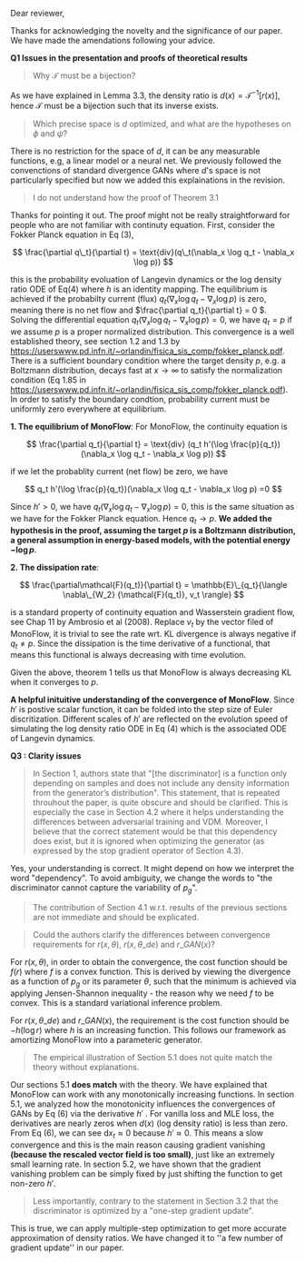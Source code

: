Dear reviewer,

Thanks for acknowledging the novelty and the significance of our paper. We have made the amendations following your advice. 

**Q1 Issues in the presentation and proofs of theoretical results**
>Why $\mathcal{T}$ must be a bijection?

As we have explained in Lemma 3.3, the density ratio is $d(x) = \mathcal{T}^{-1}[r(x)]$, hence $\mathcal{T}$ must be a bijection such that its 
inverse exists.

>Which precise space is $d$ optimized, and what are the hypotheses on $\phi$ and $\psi$?

There is no restriction for the space of $d$, it can be any measurable functions, 
e.g, a linear model or a neural net. We previously followed the convenctions of standard divergence GANs where $d$'s space is not particularly specified 
but now we added this explainations in the revision. 

>I do not understand how the proof of Theorem 3.1

Thanks for pointing it out. The proof might not be really straightforward for people who are not familiar with continuty equation. 
First, consider the Fokker Planck equation in Eq (3),

$$
\frac{\partial q\_t}{\partial t} = \text{div}(q\_t(\nabla_x \log q_t - \nabla_x \log p)) 
$$

this is the probability evoluation of Langevin dynamics or the log density ratio ODE of Eq(4) where $h$ is an identity mapping. 
The equilibrium is achieved if the probabilty current (flux) $q_t(\nabla_x \log q_t - \nabla_x \log p)$ is zero, 
meaning there is no net flow and $\frac{\partial q_t}{\partial t} = 0 $. Solving the differential equation $q_t(\nabla_x \log q_t - \nabla_x \log p)=0$, 
we have $q_t=p$ if we assume $p$ is a proper normalized distribution. This convergence is a well established theory, see section 1.2 and 1.3 by https://userswww.pd.infn.it/~orlandin/fisica_sis_comp/fokker_planck.pdf. There is a sufficient boundary condition where the target density $p$, e.g. a Boltzmann distribution,  decays fast at $x \to \infty$ to satisfy the normalization condition (Eq 1.85 in https://userswww.pd.infn.it/~orlandin/fisica_sis_comp/fokker_planck.pdf). In order to satisfy the boundary condtion, probability current must be uniformly zero everywhere at equilibrium. 

**1. The equilibrium of MonoFlow**:
For MonoFlow, the continuity equation is 

$$
\frac{\partial q_t}{\partial t} = \text{div} (q_t h'(\log \frac{p}{q_t})(\nabla_x \log q_t - \nabla_x \log p))
$$

if we let the probablity current (net flow) be zero, we have 

$$
q_t h'(\log \frac{p}{q_t})(\nabla_x \log q_t - \nabla_x \log p) =0
$$

Since $h' > 0$, we have $q_t (\nabla_x \log q_t - \nabla_x \log p) =0$, this is the same situation as we have for the Fokker Planck equation. 
Hence $q_t \to p$.
**We added the hypothesis in the proof, assuming the target $p$ is a Boltzmann distribution, a general assumption in energy-based models, with the potential energy $-\log p$**.

**2. The dissipation rate**:

$$
\frac{\partial\mathcal{F}(q_t)}{\partial t} = \mathbb{E}\_{q_t}{\langle \nabla\_{W_2} {\mathcal{F}(q_t)}, v_t \rangle}
$$

is a standard property of continuity equation and Wasserstein gradient flow, see Chap 11 by Ambrosio et al (2008). Replace $v_t$ by the vector filed of MonoFlow, it is trivial to see the rate wrt. KL divergence is always negative if $q_t \neq p$. Since the dissipation is the time derivative of a functional, that means this functional is always decreasing with time evolution. 

Given the above, theorem 1 tells us that MonoFlow is always decreasing KL when it converges to $p$.

**A helpful inituitive understanding of the convergence of MonoFlow**.
Since $h'$ is postive scalar function, it can be folded into the step size of Euler discritization. Different scales of $h'$ are reflected on the evolution speed of simulating the log density ratio ODE in Eq (4) which is the associated ODE of Langevin dynamics.

**Q3 : Clarity issues**

>In Section 1, authors state that "[the discriminator] is a function only depending on samples  and does not include any density information from the generator’s distribution". This statement, that is repeated throuhout the paper, is quite obscure and should be clarified. This is especially the case in Section 4.2 where it helps understanding the differences between adversarial training and VDM. Moreover, I believe that the correct statement would be that this dependency does exist, but it is ignored when optimizing the generator (as expressed by the stop gradient operator of Section 4.3).

Yes, your understanding is correct. It might depend on how we interpret the word "dependency". To avoid ambiguity, we change the words to "the discriminator cannot capture the variability of $p_g$". 

>The contribution of Section 4.1 w.r.t. results of the previous sections are not immediate and should be explicated.


>Could the authors clarify the differences between convergence requirements for $r(x , \theta)$,  $r(x , \theta\_{de})$ and $r\_{GAN}(x)$?

For $r(x , \theta)$, in order to obtain the convergence, the cost function should be $f(r)$ where $f$ is a convex function. This is derived by viewing the divergence as a function of $p_g$ or its parameter $\theta$, such that the minimum is achieved via applying Jensen-Shannon inequality - the reason why we need $f$ to be convex. This is a standard variational inference problem.

For $r(x , \theta\_{de})$ and $r\_{GAN}(x)$, the requirement is the cost function should be $-h(\log r)$ where $h$ is an increasing function. This follows our framework as amortizing MonoFlow into a parameteric generator.

>The empirical illustration of Section 5.1 does not quite match the theory without explanations.

Our sections 5.1 **does match** with the theory. We have explained that MonoFlow can work with any monotonically increasing functions. In section 5.1, 
we analyzed how the monotonicity influences the convergences of GANs by Eq (6) via the derivative $h'$ . For vanilla loss and MLE loss, the derivatives are nearly zeros when $d(x)$ (log density ratio) is less than zero. From Eq (6), we can see $\mathrm{d}x_t \approx 0$ because $h'\approx 0$. This means a slow convergence and this is the main reason causing gradient vanishing **(because the rescaled vector field is too small)**, just like an extremely small learning rate. In section 5.2, we have shown that the gradient vanishing problem can be simply fixed by just shifting the function to get non-zero $h'$.

>Less importantly, contrary to the statement in Section 3.2 that the discriminator is optimized by a "one-step gradient update".
>
This is true, we can apply multiple-step optimization to get more accurate approximation of density ratios. We have changed it to ''a few number of gradient update'' in our paper.



